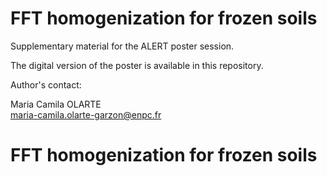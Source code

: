 # FFT homogenization for frozen soils

Supplementary material for the ALERT poster session.

The digital version of the poster is available in this repository.

Author's contact: 

Maria Camila OLARTE 
\
maria-camila.olarte-garzon@enpc.fr


# FFT homogenization for frozen soils

